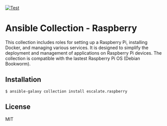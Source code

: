 [![Test](https://github.com/escalate/ansible-collection-raspberry/actions/workflows/test.yml/badge.svg?branch=master&event=push)](https://github.com/escalate/ansible-collection-raspberry/actions/workflows/test.yml)

# Ansible Collection - Raspberry

This collection includes roles for setting up a Raspberry Pi, installing Docker, and managing various services. It is designed to simplify the deployment and management of applications on Raspberry Pi devices. The collection is compatible with the lastest Raspberry Pi OS (Debian Bookworm).

## Installation

```
$ ansible-galaxy collection install escalate.raspberry
```

## License

MIT
